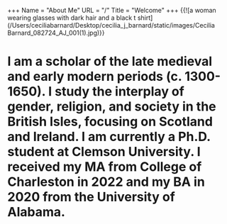+++
Name = "About Me"
URL = "/"
Title = "Welcome"
+++
{{![a woman wearing glasses with dark hair and a black t shirt](/Users/ceciliabarnard/Desktop/cecilia_j_barnard/static/images/Cecilia Barnard_082724_AJ_001(1).jpg)}}

# I am a scholar of the late medieval and early modern periods (c. 1300-1650). I study the interplay of gender, religion, and society in the British Isles, focusing on Scotland and Ireland. I am currently a Ph.D. student at Clemson University. I received my MA from College of Charleston in 2022 and my BA in 2020 from the University of Alabama. 
